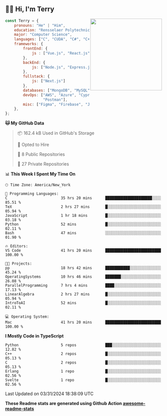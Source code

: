 <h2>👋🏻 Hi, I'm Terry</h2>

<img align='right' src="https://media.giphy.com/media/fkZukR450RQ1qnGaq9/giphy.gif" width="230">

```javascript
const Terry = {
    pronouns: "He" | "Him",
    education: "Rensselaer Polytechnic Institute",
    major: "Computer Science",
    languages: ["C", "CUDA", "C#", "C++", "Go", "Java", "Javascript", "PHP", "Python", "SQL", "Typescript"],
    frameworks: {
        frontEnd: {
            js : ["Vue.js", "React.js"],
        },
        backEnd: {
            js: ["Node.js", "Express.js"],
        },
        fullstack: {
            js: ["Next.js"]
        },
        databases: ["MongoDB", "MySQL", "PostgreSQL"],
        devOps: ["AWS", "Azure", "Cypress", "Docker🐳", "Git", "Playwright",
                 "Postman"],
        misc: ["Figma", "Firebase", "Jira", "LaTeX"]
    },
};
```
<!--START_SECTION:waka-->
**🐱 My GitHub Data** 

> 📦 162.4 kB Used in GitHub's Storage 
 > 
> 💼 Opted to Hire
 > 
> 📜 8 Public Repositories 
 > 
> 🔑 27 Private Repositories 
 > 
📊 **This Week I Spent My Time On** 

```text
🕑︎ Time Zone: America/New_York

💬 Programming Languages: 
C                        35 hrs 20 mins      █████████████████████░░░░   85.51 % 
TeX                      2 hrs 27 mins       █░░░░░░░░░░░░░░░░░░░░░░░░   05.94 % 
JavaScript               1 hr 18 mins        █░░░░░░░░░░░░░░░░░░░░░░░░   03.18 % 
Python                   52 mins             █░░░░░░░░░░░░░░░░░░░░░░░░   02.11 % 
Bash                     47 mins             ░░░░░░░░░░░░░░░░░░░░░░░░░   01.90 % 

🔥 Editors: 
VS Code                  41 hrs 20 mins      █████████████████████████   100.00 % 

🐱‍💻 Projects: 
pp                       18 hrs 42 mins      ███████████░░░░░░░░░░░░░░   45.24 % 
OperatingSystems         10 hrs 46 mins      ███████░░░░░░░░░░░░░░░░░░   26.08 % 
ParallelProgramming      7 hrs 4 mins        ████░░░░░░░░░░░░░░░░░░░░░   17.13 % 
LinearAlgebra            2 hrs 27 mins       █░░░░░░░░░░░░░░░░░░░░░░░░   05.94 % 
IntroToAI                52 mins             █░░░░░░░░░░░░░░░░░░░░░░░░   02.11 % 

💻 Operating System: 
Mac                      41 hrs 20 mins      █████████████████████████   100.00 % 
```

**I Mostly Code in TypeScript** 

```text
Python                   5 repos             ███░░░░░░░░░░░░░░░░░░░░░░   12.82 % 
C++                      2 repos             █░░░░░░░░░░░░░░░░░░░░░░░░   05.13 % 
C                        2 repos             █░░░░░░░░░░░░░░░░░░░░░░░░   05.13 % 
Erlang                   1 repo              █░░░░░░░░░░░░░░░░░░░░░░░░   02.56 % 
Svelte                   1 repo              █░░░░░░░░░░░░░░░░░░░░░░░░   02.56 % 
```




 Last Updated on 03/31/2024 18:38:09 UTC
<!--END_SECTION:waka-->

**These Readme stats are generated using Github Action [awesome-readme-stats](https://github.com/anmol098/waka-readme-stats)**
